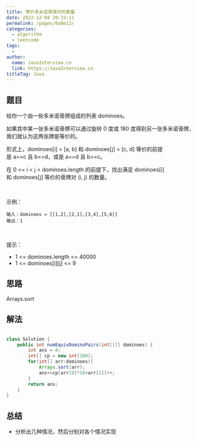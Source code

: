 ```yaml
---
title: 等价多米诺骨牌对的数量
date: 2022-12-04 20:33:11
permalink: /pages/6a0e12/
categories:
  - algorithm
  - leetcode
tags:
  - 
author: 
  name: JavaInterview.cn
  link: https://JavaInterview.cn
titleTag: Java
---
```


## 题目

给你一个由一些多米诺骨牌组成的列表 dominoes。

如果其中某一张多米诺骨牌可以通过旋转 0 度或 180 度得到另一张多米诺骨牌，我们就认为这两张牌是等价的。

形式上，dominoes[i] = [a, b] 和 dominoes[j] = [c, d] 等价的前提是 a==c 且 b==d，或是 a==d 且 b==c。

在 0 <= i < j < dominoes.length 的前提下，找出满足 dominoes[i] 和 dominoes[j] 等价的骨牌对 (i, j) 的数量。

 

示例：

    输入：dominoes = [[1,2],[2,1],[3,4],[5,6]]
    输出：1
 

提示：

- 1 <= dominoes.length <= 40000
- 1 <= dominoes[i][j] <= 9


## 思路

Arrays.sort

## 解法
```java

class Solution {
    public int numEquivDominoPairs(int[][] dominoes) {
        int ans = 0;
        int[] cp = new int[100];
        for(int[] arr:dominoes){
            Arrays.sort(arr);
            ans+=cp[arr[0]*10+arr[1]]++;
        }
        return ans;
    }
}
```

## 总结

- 分析出几种情况，然后分别对各个情况实现 
